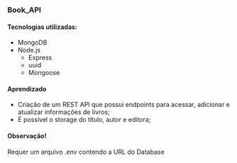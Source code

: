 ### Book_API

#### Tecnologias utilizadas:
* MongoDB
* Node.js
  * Express
  * uuid
  * Mongoose
  

#### Aprendizado
* Criação de um REST API que possui endpoints para acessar, adicionar e atualizar informações de livros;
* É possível o storage do título, autor e editora;

#### Observação!
Requer um arquivo .env contendo a URL do Database
